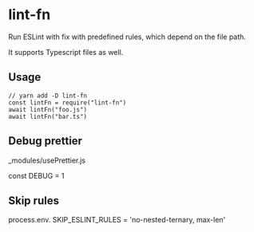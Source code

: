 # lint-fn

Run ESLint with fix with predefined rules, which depend on the file path.

It supports Typescript files as well.

## Usage

```
// yarn add -D lint-fn
const lintFn = require("lint-fn")
await lintFn("foo.js")
await lintFn("bar.ts")
```

## Debug prettier

\_modules/usePrettier.js

const DEBUG = 1

## Skip rules

process.env. SKIP_ESLINT_RULES = 'no-nested-ternary, max-len'
